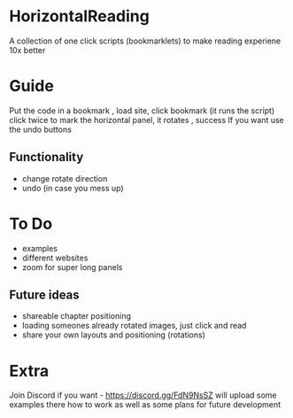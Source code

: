 # HorizontalReading
A collection of one click scripts (bookmarklets) to make reading experiene 10x better

# Guide
Put the code in a bookmark , load site, click bookmark (it runs the script) 
click twice to mark the horizontal panel, it rotates , success 
If you want use the undo buttons

## Functionality
- change rotate direction
- undo (in case you mess up)


# To Do 
 - examples
 - different websites
 - zoom for super long panels 

## Future ideas
 - shareable chapter positioning
 - loading someones already rotated images, just click and read
 - share your own layouts and positioning (rotations) 


# Extra

Join Discord if you want - https://discord.gg/FdN9NsSZ 
 will upload some examples there how to work
 as well as some plans for future development
